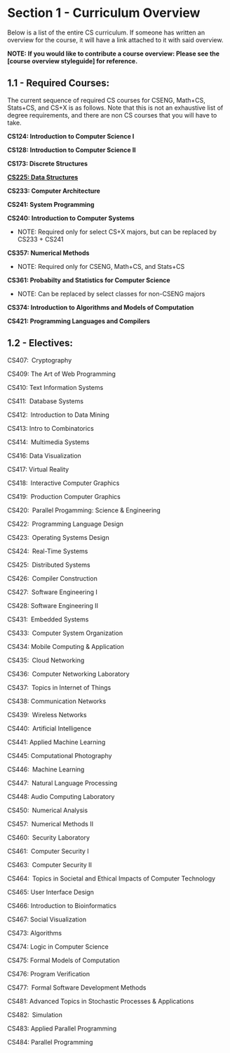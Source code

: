 # Section 1 - Curriculum Overview

Below is a list of the entire CS curriculum. If someone has written an overview for the course, it will have a link attached to it with said overview.

**NOTE: If you would like to contribute a course overview: Please see the [course overview styleguide] for reference.**

## 1.1 - Required Courses:
The current sequence of required CS courses for CSENG, Math+CS, Stats+CS, and CS+X is as follows. Note that this is not an exhaustive list of degree requirements, and there are non CS courses that you will have to take.

**CS124: Introduction to Computer Science I** 

**CS128: Introduction to Computer Science II** 

**CS173: Discrete Structures** 

[**CS225: Data Structures**](https://github.com/mersaults/uiuc-cs/blob/main/guide/courseoverviews/cs225.md)

**CS233: Computer Architecture** 

**CS241: System Programming** 

**CS240: Introduction to Computer Systems** 
 * NOTE: Required only for select CS+X majors, but can be replaced by CS233 + CS241

**CS357: Numerical Methods**
 * NOTE: Required only for CSENG, Math+CS, and Stats+CS

**CS361: Probabilty and Statistics for Computer Science**
 * NOTE: Can be replaced by select classes for non-CSENG majors

**CS374: Introduction to Algorithms and Models of Computation**

**CS421: Programming Languages and Compilers**

## 1.2 - Electives:

CS407: Cryptography

CS409: The Art of Web Programming 

CS410: Text Information Systems

CS411: Database Systems 

CS412: Introduction to Data Mining

CS413: Intro to Combinatorics 

CS414: Multimedia Systems

CS416: Data Visualization

CS417: Virtual Reality

CS418: Interactive Computer Graphics

CS419: Production Computer Graphics

CS420: Parallel Progamming: Science & Engineering

CS422: Programming Language Design

CS423: Operating Systems Design

CS424: Real-Time Systems

CS425: Distributed Systems

CS426: Compiler Construction

CS427: Software Engineering I

CS428: Software Engineering II

CS431: Embedded Systems

CS433: Computer System Organization

CS434: Mobile Computing & Application

CS435: Cloud Networking

CS436: Computer Networking Laboratory

CS437: Topics in Internet of Things

CS438: Communication Networks

CS439: Wireless Networks

CS440: Artificial Intelligence

CS441: Applied Machine Learning

CS445: Computational Photography

CS446: Machine Learning

CS447: Natural Language Processing

CS448: Audio Computing Laboratory

CS450: Numerical Analysis

CS457: Numerical Methods II

CS460: Security Laboratory 

CS461: Computer Security I

CS463: Computer Security II 

CS464: Topics in Societal and Ethical Impacts of Computer Technology

CS465: User Interface Design

CS466: Introduction to Bioinformatics

CS467: Social Visualization

CS473: Algorithms

CS474: Logic in Computer Science

CS475: Formal Models of Computation 

CS476: Program Verification 

CS477: Formal Software Development Methods

CS481: Advanced Topics in Stochastic Processes & Applications

CS482: Simulation

CS483: Applied Parallel Programming

CS484: Parallel Programming

